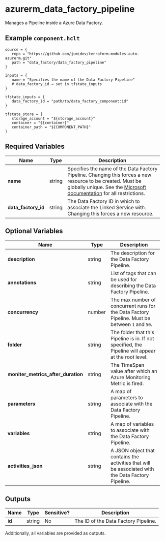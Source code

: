 # azurerm_data_factory_pipeline

Manages a Pipeline inside a Azure Data Factory.

## Example `component.hclt`

```hcl
source = {
   repo = "https://github.com/jumidev/terraform-modules-auto-azurerm.git"   
   path = "data_factory/data_factory_pipeline"   
}

inputs = {
   name = "Specifies the name of the Data Factory Pipeline"   
   # data_factory_id → set in tfstate_inputs
}

tfstate_inputs = {
   data_factory_id = "path/to/data_factory_component:id"   
}

tfstate_store = {
   storage_account = "${storage_account}"   
   container = "${container}"   
   container_path = "${COMPONENT_PATH}"   
}

```

## Required Variables

| Name | Type |  Description |
| ---- | --------- |  ----------- |
| **name** | string |  Specifies the name of the Data Factory Pipeline. Changing this forces a new resource to be created. Must be globally unique. See the [Microsoft documentation](https://docs.microsoft.com/azure/data-factory/naming-rules) for all restrictions. | 
| **data_factory_id** | string |  The Data Factory ID in which to associate the Linked Service with. Changing this forces a new resource. | 

## Optional Variables

| Name | Type |  Description |
| ---- | --------- |  ----------- |
| **description** | string |  The description for the Data Factory Pipeline. | 
| **annotations** | string |  List of tags that can be used for describing the Data Factory Pipeline. | 
| **concurrency** | number |  The max number of concurrent runs for the Data Factory Pipeline. Must be between `1` and `50`. | 
| **folder** | string |  The folder that this Pipeline is in. If not specified, the Pipeline will appear at the root level. | 
| **moniter_metrics_after_duration** | string |  The TimeSpan value after which an Azure Monitoring Metric is fired. | 
| **parameters** | string |  A map of parameters to associate with the Data Factory Pipeline. | 
| **variables** | string |  A map of variables to associate with the Data Factory Pipeline. | 
| **activities_json** | string |  A JSON object that contains the activities that will be associated with the Data Factory Pipeline. | 



## Outputs

| Name | Type | Sensitive? | Description |
| ---- | ---- | --------- | --------- |
| **id** | string | No  | The ID of the Data Factory Pipeline. | 

Additionally, all variables are provided as outputs.
